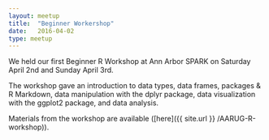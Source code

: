 ```yaml
---
layout: meetup
title:  "Beginner Workershop"
date:   2016-04-02
type: meetup
---
```


We held our first Beginner R Workshop at Ann Arbor SPARK on Saturday April 2nd and Sunday April 3rd.

The workshop gave an introduction to data types, data frames, packages & R Markdown, data manipulation with the dplyr package, data visualization with the ggplot2 package, and data analysis.

Materials from the workshop are available ([here]({{ site.url }} /AARUG-R-workshop)).
